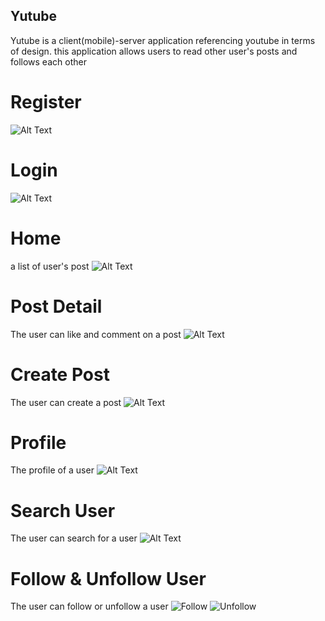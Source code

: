 ## Yutube

Yutube is a client(mobile)-server application referencing youtube in terms of design. this application allows users to read other user's posts and follows each other

# Register
![Alt Text](https://i.imgur.com/ROq0yye.jpeg)

# Login
![Alt Text](https://i.imgur.com/IlRIvdS.jpeg)

# Home
a list of user's post
![Alt Text](https://i.imgur.com/FJpiUlS.jpeg)

# Post Detail
The user can like and comment on a post
![Alt Text](https://i.imgur.com/5yhKiSC.jpeg)

# Create Post
The user can create a post
![Alt Text](https://i.imgur.com/DiwfJpW.jpeg)

# Profile
The profile of a user
![Alt Text](https://i.imgur.com/IemeD8Q.jpeg)

# Search User
The user can search for a user
![Alt Text](https://i.imgur.com/clWTeCw.jpeg)

# Follow & Unfollow User
The user can follow or unfollow a user
![Follow](https://i.imgur.com/fgDBcAI.jpeg)
![Unfollow](https://i.imgur.com/R1Co1EX.jpeg)
